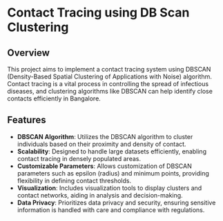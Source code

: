 # Contact Tracing using DB Scan Clustering

## Overview

This project aims to implement a contact tracing system using DBSCAN (Density-Based Spatial Clustering of Applications with Noise) algorithm. Contact tracing is a vital process in controlling the spread of infectious diseases, and clustering algorithms like DBSCAN can help identify close contacts efficiently in Bangalore.

## Features

- **DBSCAN Algorithm**: Utilizes the DBSCAN algorithm to cluster individuals based on their proximity and density of contact.
- **Scalability**: Designed to handle large datasets efficiently, enabling contact tracing in densely populated areas.
- **Customizable Parameters**: Allows customization of DBSCAN parameters such as epsilon (radius) and minimum points, providing flexibility in defining contact thresholds.
- **Visualization**: Includes visualization tools to display clusters and contact networks, aiding in analysis and decision-making.
- **Data Privacy**: Prioritizes data privacy and security, ensuring sensitive information is handled with care and compliance with regulations.
